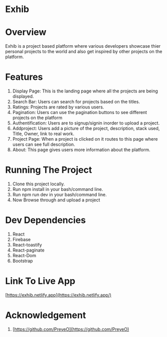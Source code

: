 # Exhib

# Overview

Exhib is a project based platform where various developers showcase thier personal projects to the world and also get inspired by other projects on the platform.

# Features

1. Display Page: This is the landing page where all the projects are being displayed.
2. Search Bar: Users can search for projects based on the titles.
3. Ratings: Projects are rated by various users.
4. Pagination: Users can use the pagination buttons to see different projects on the platform
5. Authentification: Users are to signup/signin inorder to upload a project.
6. Addproject: Users add a picture of the project, description, stack used, Title, Owner, link to real work.
7. Project Page: When a project is clicked on it routes to this page where users can see full description.
8. About: This page gives users more information about the platform.

# Running The Project

1. Clone this project locally.
2. Run npm install in your bash/command line.
3. Run npm run dev in your bash/command line.
4. Now Browse through and upload a project

# Dev Dependencies

1. React
2. Firebase
3. React-toastify
4. React-paginate
5. React-Dom
6. Bootstrap

# Link To Live App

[https://exhib.netlify.app](https://exhib.netlify.app/)

# Acknowledgement

1. [https://github.com/PreyeO](https://github.com/PreyeO)
